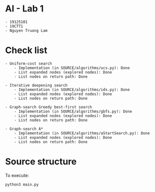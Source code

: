 # AI - Lab 1

    - 19125101
    - 19CTT1
    - Nguyen Truong Lam

# Check list

    - Uniform-cost search
    	- Implementation (in SOURCE/algorithms/ucs.py): Done
    	- List expanded nodes (explored nodes): Done
    	- List nodes on return path: Done

    - Iterative deepening search
    	- Implementation (in SOURCE/algorithms/ids.py): Done
    	- List expanded nodes (explored nodes): Done
    	- List nodes on return path: Done

    - Graph-search Greedy best-first search
    	- Implementation (in SOURCE/algorithms/gbfs.py): Done
    	- List expanded nodes (explored nodes): Done
    	- List nodes on return path: Done

    - Graph-search A*
    	- Implementation (in SOURCE/algorithms/aStartSearch.py): Done
    	- List expanded nodes (explored nodes): Done
    	- List nodes on return path: Done

# Source structure

To execute:

```bash
python3 main.py
```
